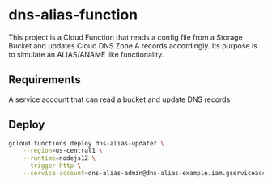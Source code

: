 # dns-alias-function

This project is a Cloud Function that reads a config file from a Storage Bucket and updates Cloud DNS Zone A records accordingly. Its purpose is to simulate an ALIAS/ANAME like functionality.

## Requirements

A service account that can read a bucket and update DNS records

## Deploy

```bash
gcloud functions deploy dns-alias-updater \
    --region=us-central1 \
    --runtime=nodejs12 \
    --trigger-http \
    --service-account=dns-alias-admin@dns-alias-example.iam.gserviceaccount.com --entry-point=updateRecords
```